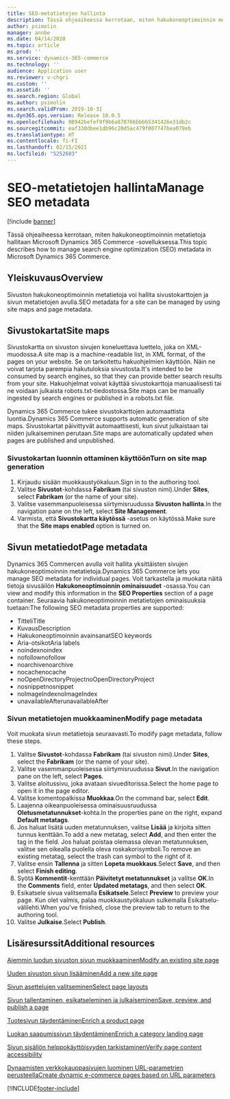 ```yaml
---
title: SEO-metatietojen hallinta
description: Tässä ohjeaiheessa kerrotaan, miten hakukoneoptimoinnin metatietoja hallitaan Microsoft Dynamics 365 Commerce -sovelluksessa.
author: psimolin
manager: annbe
ms.date: 04/14/2020
ms.topic: article
ms.prod: ''
ms.service: dynamics-365-commerce
ms.technology: ''
audience: Application user
ms.reviewer: v-chgri
ms.custom: ''
ms.assetid: ''
ms.search.region: Global
ms.author: psimolin
ms.search.validFrom: 2019-10-31
ms.dyn365.ops.version: Release 10.0.5
ms.openlocfilehash: 00942befef9f9b6a878766bbbb5341426e31db2c
ms.sourcegitcommit: eaf330dbee1db96c20d5ac479f007747bea079eb
ms.translationtype: HT
ms.contentlocale: fi-FI
ms.lasthandoff: 02/15/2021
ms.locfileid: "5252603"
---
```

# <a name="manage-seo-metadata"></a><span data-ttu-id="f9a9d-103">SEO-metatietojen hallinta</span><span class="sxs-lookup"><span data-stu-id="f9a9d-103">Manage SEO metadata</span></span>


[!include [banner](includes/banner.md)]

<span data-ttu-id="f9a9d-104">Tässä ohjeaiheessa kerrotaan, miten hakukoneoptimoinnin metatietoja hallitaan Microsoft Dynamics 365 Commerce -sovelluksessa.</span><span class="sxs-lookup"><span data-stu-id="f9a9d-104">This topic describes how to manage search engine optimization (SEO) metadata in Microsoft Dynamics 365 Commerce.</span></span>

## <a name="overview"></a><span data-ttu-id="f9a9d-105">Yleiskuvaus</span><span class="sxs-lookup"><span data-stu-id="f9a9d-105">Overview</span></span>

<span data-ttu-id="f9a9d-106">Sivuston hakukoneoptimoinnin metatietoja voi hallita sivustokarttojen ja sivun metatietojen avulla.</span><span class="sxs-lookup"><span data-stu-id="f9a9d-106">SEO metadata for a site can be managed by using site maps and page metadata.</span></span>
    
## <a name="site-maps"></a><span data-ttu-id="f9a9d-107">Sivustokartat</span><span class="sxs-lookup"><span data-stu-id="f9a9d-107">Site maps</span></span>

<span data-ttu-id="f9a9d-108">Sivustokartta on sivuston sivujen koneluettava luettelo, joka on XML-muodossa.</span><span class="sxs-lookup"><span data-stu-id="f9a9d-108">A site map is a machine-readable list, in XML format, of the pages on your website.</span></span> <span data-ttu-id="f9a9d-109">Se on tarkoitettu hakuohjelmien käyttöön. Näin ne voivat tarjota parempia hakutuloksia sivustosta.</span><span class="sxs-lookup"><span data-stu-id="f9a9d-109">It's intended to be consumed by search engines, so that they can provide better search results from your site.</span></span> <span data-ttu-id="f9a9d-110">Hakuohjelmat voivat käyttää sivustokarttoja manuaalisesti tai ne voidaan julkaista robots.txt-tiedostossa.</span><span class="sxs-lookup"><span data-stu-id="f9a9d-110">Site maps can be manually ingested by search engines or published in a robots.txt file.</span></span>

<span data-ttu-id="f9a9d-111">Dynamics 365 Commerce tukee sivustokarttojen automaattista luontia.</span><span class="sxs-lookup"><span data-stu-id="f9a9d-111">Dynamics 365 Commerce supports automatic generation of site maps.</span></span> <span data-ttu-id="f9a9d-112">Sivustokartat päivittyvät automaattisesti, kun sivut julkaistaan tai niiden julkaiseminen perutaan.</span><span class="sxs-lookup"><span data-stu-id="f9a9d-112">Site maps are automatically updated when pages are published and unpublished.</span></span>

### <a name="turn-on-site-map-generation"></a><span data-ttu-id="f9a9d-113">Sivustokartan luonnin ottaminen käyttöön</span><span class="sxs-lookup"><span data-stu-id="f9a9d-113">Turn on site map generation</span></span>

1. <span data-ttu-id="f9a9d-114">Kirjaudu sisään muokkaustyökaluun.</span><span class="sxs-lookup"><span data-stu-id="f9a9d-114">Sign in to the authoring tool.</span></span>
1. <span data-ttu-id="f9a9d-115">Valitse **Sivustot**-kohdassa **Fabrikam** (tai sivuston nimi).</span><span class="sxs-lookup"><span data-stu-id="f9a9d-115">Under **Sites**, select **Fabrikam** (or the name of your site).</span></span>
1. <span data-ttu-id="f9a9d-116">Valitse vasemmanpuoleisessa siirtymisruudussa **Sivuston hallinta**.</span><span class="sxs-lookup"><span data-stu-id="f9a9d-116">In the navigation pane on the left, select **Site Management**.</span></span>
1. <span data-ttu-id="f9a9d-117">Varmista, että **Sivustokartta käytössä** -asetus on käytössä.</span><span class="sxs-lookup"><span data-stu-id="f9a9d-117">Make sure that the **Site maps enabled** option is turned on.</span></span>

## <a name="page-metadata"></a><span data-ttu-id="f9a9d-118">Sivun metatiedot</span><span class="sxs-lookup"><span data-stu-id="f9a9d-118">Page metadata</span></span>

<span data-ttu-id="f9a9d-119">Dynamics 365 Commercen avulla voit hallita yksittäisten sivujen hakukoneoptimoinnin metatietoja.</span><span class="sxs-lookup"><span data-stu-id="f9a9d-119">Dynamics 365 Commerce lets you manage SEO metadata for individual pages.</span></span> <span data-ttu-id="f9a9d-120">Voit tarkastella ja muokata näitä tietoja sivusäilön **Hakukoneoptimoinnin ominaisuudet** -osassa.</span><span class="sxs-lookup"><span data-stu-id="f9a9d-120">You can view and modify this information in the **SEO Properties** section of a page container.</span></span> <span data-ttu-id="f9a9d-121">Seuraavia hakukoneoptimoinnin metatietojen ominaisuuksia tuetaan:</span><span class="sxs-lookup"><span data-stu-id="f9a9d-121">The following SEO metadata properties are supported:</span></span>

- <span data-ttu-id="f9a9d-122">Titteli</span><span class="sxs-lookup"><span data-stu-id="f9a9d-122">Title</span></span>
- <span data-ttu-id="f9a9d-123">Kuvaus</span><span class="sxs-lookup"><span data-stu-id="f9a9d-123">Description</span></span>
- <span data-ttu-id="f9a9d-124">Hakukoneoptimoinnin avainsanat</span><span class="sxs-lookup"><span data-stu-id="f9a9d-124">SEO keywords</span></span>
- <span data-ttu-id="f9a9d-125">Aria-otsikot</span><span class="sxs-lookup"><span data-stu-id="f9a9d-125">Aria labels</span></span>
- <span data-ttu-id="f9a9d-126">noindex</span><span class="sxs-lookup"><span data-stu-id="f9a9d-126">noindex</span></span>
- <span data-ttu-id="f9a9d-127">nofollow</span><span class="sxs-lookup"><span data-stu-id="f9a9d-127">nofollow</span></span>
- <span data-ttu-id="f9a9d-128">noarchive</span><span class="sxs-lookup"><span data-stu-id="f9a9d-128">noarchive</span></span>
- <span data-ttu-id="f9a9d-129">nocache</span><span class="sxs-lookup"><span data-stu-id="f9a9d-129">nocache</span></span>
- <span data-ttu-id="f9a9d-130">noOpenDirectoryProject</span><span class="sxs-lookup"><span data-stu-id="f9a9d-130">noOpenDirectoryProject</span></span>
- <span data-ttu-id="f9a9d-131">nosnippet</span><span class="sxs-lookup"><span data-stu-id="f9a9d-131">nosnippet</span></span>
- <span data-ttu-id="f9a9d-132">noImageIndex</span><span class="sxs-lookup"><span data-stu-id="f9a9d-132">noImageIndex</span></span>
- <span data-ttu-id="f9a9d-133">unavailableAfter</span><span class="sxs-lookup"><span data-stu-id="f9a9d-133">unavailableAfter</span></span>

### <a name="modify-page-metadata"></a><span data-ttu-id="f9a9d-134">Sivun metatietojen muokkaaminen</span><span class="sxs-lookup"><span data-stu-id="f9a9d-134">Modify page metadata</span></span>

<span data-ttu-id="f9a9d-135">Voit muokata sivun metatietoja seuraavasti.</span><span class="sxs-lookup"><span data-stu-id="f9a9d-135">To modify page metadata, follow these steps.</span></span>

1. <span data-ttu-id="f9a9d-136">Valitse **Sivustot**-kohdassa **Fabrikam** (tai sivuston nimi).</span><span class="sxs-lookup"><span data-stu-id="f9a9d-136">Under **Sites**, select the **Fabrikam** (or the name of your site).</span></span>
1. <span data-ttu-id="f9a9d-137">Valitse vasemmanpuoleisessa siirtymisruudussa **Sivut**.</span><span class="sxs-lookup"><span data-stu-id="f9a9d-137">In the navigation pane on the left, select **Pages**.</span></span>
1. <span data-ttu-id="f9a9d-138">Valitse aloitussivu, joka avataan sivueditorissa.</span><span class="sxs-lookup"><span data-stu-id="f9a9d-138">Select the home page to open it in the page editor.</span></span>
1. <span data-ttu-id="f9a9d-139">Valitse komentopalkissa **Muokkaa**.</span><span class="sxs-lookup"><span data-stu-id="f9a9d-139">On the command bar, select **Edit**.</span></span>
1. <span data-ttu-id="f9a9d-140">Laajenna oikeanpuoleisessa ominaisuusruudussa **Oletusmetatunnukset**-kohta.</span><span class="sxs-lookup"><span data-stu-id="f9a9d-140">In the properties pane on the right, expand **Default metatags**.</span></span>
1. <span data-ttu-id="f9a9d-141">Jos haluat lisätä uuden metatunnuksen, valitse **Lisää** ja kirjoita sitten tunnus kenttään.</span><span class="sxs-lookup"><span data-stu-id="f9a9d-141">To add a new metatag, select **Add**, and then enter the tag in the field.</span></span> <span data-ttu-id="f9a9d-142">Jos haluat poistaa olemassa olevan metatunnuksen, valitse sen oikealla puolella oleva roskakorisymboli.</span><span class="sxs-lookup"><span data-stu-id="f9a9d-142">To remove an existing metatag, select the trash can symbol to the right of it.</span></span>
1. <span data-ttu-id="f9a9d-143">Valitse ensin **Tallenna** ja sitten **Lopeta muokkaus**.</span><span class="sxs-lookup"><span data-stu-id="f9a9d-143">Select **Save**, and then select **Finish editing**.</span></span>
1. <span data-ttu-id="f9a9d-144">Syötä **Kommentit**-kenttään **Päivitetyt metatunnukset** ja valitse **OK**.</span><span class="sxs-lookup"><span data-stu-id="f9a9d-144">In the **Comments** field, enter **Updated metatags**, and then select **OK**.</span></span>
1. <span data-ttu-id="f9a9d-145">Esikatsele sivua valitsemalla **Esikatsele**.</span><span class="sxs-lookup"><span data-stu-id="f9a9d-145">Select **Preview** to preview your page.</span></span> <span data-ttu-id="f9a9d-146">Kun olet valmis, palaa muokkaustyökaluun sulkemalla Esikatselu-välilehti.</span><span class="sxs-lookup"><span data-stu-id="f9a9d-146">When you've finished, close the preview tab to return to the authoring tool.</span></span>
1. <span data-ttu-id="f9a9d-147">Valitse **Julkaise**.</span><span class="sxs-lookup"><span data-stu-id="f9a9d-147">Select **Publish**.</span></span>

## <a name="additional-resources"></a><span data-ttu-id="f9a9d-148">Lisäresurssit</span><span class="sxs-lookup"><span data-stu-id="f9a9d-148">Additional resources</span></span>

[<span data-ttu-id="f9a9d-149">Aiemmin luodun sivuston sivun muokkaaminen</span><span class="sxs-lookup"><span data-stu-id="f9a9d-149">Modify an existing site page</span></span>](modify-existing-page.md)

[<span data-ttu-id="f9a9d-150">Uuden sivuston sivun lisääminen</span><span class="sxs-lookup"><span data-stu-id="f9a9d-150">Add a new site page</span></span>](add-new-page.md)

[<span data-ttu-id="f9a9d-151">Sivun asettelujen valitseminen</span><span class="sxs-lookup"><span data-stu-id="f9a9d-151">Select page layouts</span></span>](select-page-layouts.md)

[<span data-ttu-id="f9a9d-152">Sivun tallentaminen, esikatseleminen ja julkaiseminen</span><span class="sxs-lookup"><span data-stu-id="f9a9d-152">Save, preview, and publish a page</span></span>](save-preview-publish-page.md)

[<span data-ttu-id="f9a9d-153">Tuotesivun täydentäminen</span><span class="sxs-lookup"><span data-stu-id="f9a9d-153">Enrich a product page</span></span>](enrich-product-page.md)

[<span data-ttu-id="f9a9d-154">Luokan saapumissivun täydentäminen</span><span class="sxs-lookup"><span data-stu-id="f9a9d-154">Enrich a category landing page</span></span>](enrich-category-page.md)

[<span data-ttu-id="f9a9d-155">Sivun sisällön helppokäyttöisyyden tarkistaminen</span><span class="sxs-lookup"><span data-stu-id="f9a9d-155">Verify page content accessibility</span></span>](verify-accessibility.md)

[<span data-ttu-id="f9a9d-156">Dynaamisten verkkokauppasivujen luominen URL-parametrien perusteella</span><span class="sxs-lookup"><span data-stu-id="f9a9d-156">Create dynamic e-commerce pages based on URL parameters</span></span>](create-dynamic-pages.md)


[!INCLUDE[footer-include](../includes/footer-banner.md)]